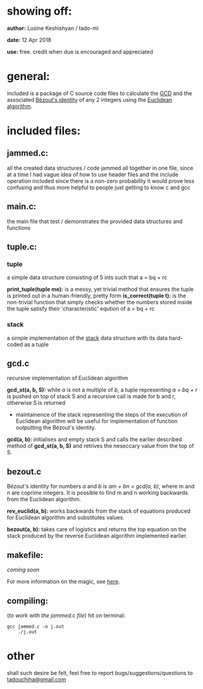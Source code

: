 # showing off:

**author:** Lusine Keshishyan / tado-mi

**date:**   12 Apr 2018

**use:**    free. credit when due is encouraged and appreciated

# general:

included is a package of C source code files to calculate the [GCD](https://en.wikipedia.org/wiki/Greatest_common_divisor) and the associated [Bézout's identity](https://en.wikipedia.org/wiki/B%C3%A9zout%27s_identity) of any 2 integers using the [Euclidean algorithm](https://en.wikipedia.org/wiki/Euclidean_algorithm).

# included files:

## jammed.c:

all the created data structures / code jammed all together in one file, since at a time I had vague idea of how to use header files and the include operation
included since there is a non-zero probability it would prove less confusing and thus more helpful to people just getting to know c and gcc

## main.c:

the main file that test / demonstrates the provided data structures and functions

## tuple.c:

### tuple

a simple data structure consisting of 5 ints such that a = bq + rc

**print_tuple(tuple me):** is a messy, yet trivial method that ensures the tuple is printed out in a human-friendly, pretty form
**is_correct(tuple t):** is the non-trivial function that simply checks whether the numbers stored inside the tuple satisfy their 'characteristic' eqution of a = bq + rc

### stack
a simple implementation of the [stack](https://en.wikipedia.org/wiki/Stack_%28abstract_data_type%29) data structure with its data hard-coded as a tuple

## gcd.c
recursive implementation of Euclidean algorithm

**gcd_st(a, b, S):** while *a* is not a multiple of *b*, a tuple representing *a = bq + r* is pushed on top of stack S and a recursive call is made for b and r, otherwise S is returned
- maintainence of the stack representing the steps of the execution of Euclidean algorithm will be useful for implementation of function outputting the Bézout's identity.

**gcd(a, b):** initialises and empty stack S and calls the earlier described method of **gcd_st(a, b, S)** and retrives the neseccary value from the top of S.

## bezout.c
Bézout's identity for numbers *a* and *b* is *am + bn = gcd(a, b)*, where m and n are coprime integers. It is possible to find m and n working backwards from the Euclidean algorithm.

**rev_euclid(a, b):** works backwards from the stack of equations produced for Euclidean algorithm and substitutes values.

**bezout(a, b):** takes care of logistics and returns the top equation on the stack produced by the reverse Euclidean algorithm implemented earlier.

## makefile:

*coming soon*

For more information on the magic, see [here](https://www.cs.swarthmore.edu/~newhall/unixhelp/javamakefiles.html).

## compiling:

(*to work with the jammed.c file*) hit on terminal:
    
	gcc jammed.c -o j.out
    	./j.out

# other

shall such desire be felt, feel free to report bugs/suggestions/questions to tadouchiha@gmail.com
